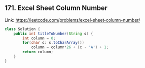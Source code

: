 ## 171. Excel Sheet Column Number
Link: https://leetcode.com/problems/excel-sheet-column-number/

```java
class Solution {
    public int titleToNumber(String s) {
        int column = 0;
        for(char c: s.toCharArray())
            column = column*26 + (c - 'A') + 1;
        return column;
    }
}

```